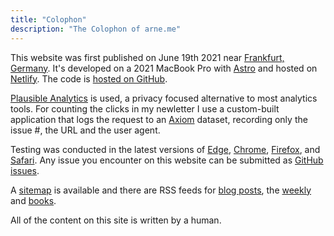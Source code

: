 ```yaml
---
title: "Colophon"
description: "The Colophon of arne.me"
---
```


This website was first published on June 19th 2021 near
[Frankfurt, Germany](https://frankfurt.de).
It's developed on a 2021 MacBook Pro with [Astro](https://astro.build) and
hosted on [Netlify](https://netlify.com).
The code is [hosted on GitHub](https://github.com/bahlo/arne.me).

[Plausible Analytics](https://plausible.io) is used, a privacy focused
alternative to most analytics tools.
For counting the clicks in my newletter I use a custom-built application that 
logs the request to an [Axiom](https://axiom.co) dataset, recording only the 
issue #, the URL and the user agent.

Testing was conducted in the latest versions of
[Edge](https://www.microsoft.com/en-us/windows/microsoft-edge/microsoft-edge),
[Chrome](https://www.google.com/chrome/),
[Firefox](https://www.mozilla.org/en-US/firefox/new/),
and [Safari](http://www.apple.com/safari/).
Any issue you encounter on this website can be submitted as
[GitHub issues](https://github.com/bahlo/arne.me/issues/new).

A [sitemap](/sitemap.xml) is available and there are RSS feeds for
[blog posts](/blog/atom.xml), the [weekly](/weekly/atom.xml) and
[books](/books/atom.xml).

All of the content on this site is written by a human.

